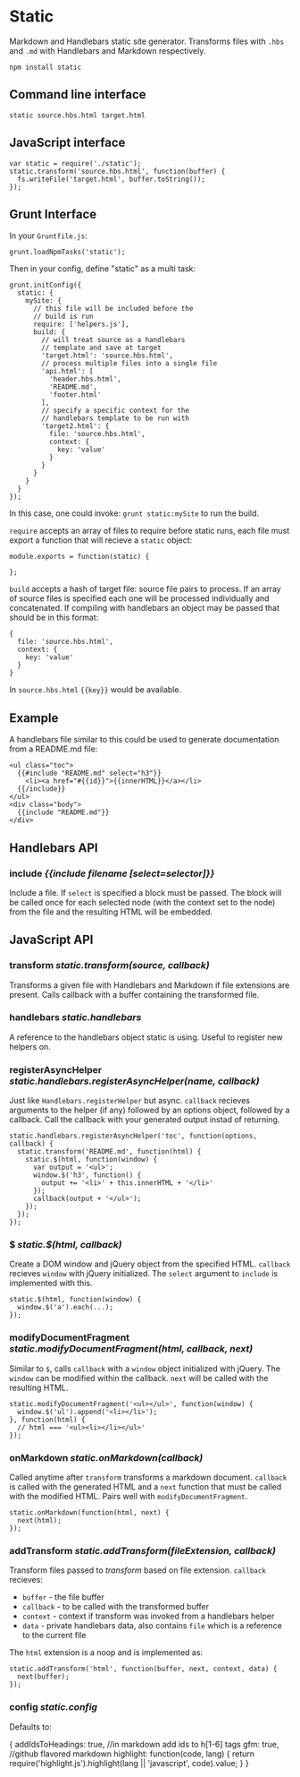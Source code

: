 Static
======

Markdown and Handlebars static site generator. Transforms files with `.hbs` and `.md` with Handlebars and Markdown respectively.

    npm install static

## Command line interface

    static source.hbs.html target.html

## JavaScript interface

    var static = require('./static');
    static.transform('source.hbs.html', function(buffer) {
      fs.writeFile('target.html', buffer.toString());
    });

## Grunt Interface

In your `Gruntfile.js`:

    grunt.loadNpmTasks('static');

Then in your config, define "static" as a multi task:

    grunt.initConfig({
      static: {
        mySite: {
          // this file will be included before the
          // build is run
          require: ['helpers.js'],
          build: {
            // will treat source as a handlebars
            // template and save at target
            'target.html': 'source.hbs.html',
            // process multiple files into a single file
            'api.html': [
              'header.hbs.html',
              'README.md',
              'footer.html'
            ],
            // specify a specific context for the
            // handlebars template to be run with
            'target2.html': {
              file: 'source.hbs.html',
              context: {
                key: 'value'
              }
            }
          }
        }
      }
    });

In this case, one could invoke: `grunt static:mySite` to run the build.

`require` accepts an array of files to require before static runs, each file must export a function that will recieve a `static` object:

    module.exports = function(static) {

    };

`build` accepts a hash of target file: source file pairs to process. If an array of source files is specified each one will be processed individually and concatenated. If compiling with handlebars an object may be passed that should be in this format:

    {
      file: 'source.hbs.html',
      context: {
        key: 'value'
      }
    }

In `source.hbs.html` `{{key}}` would be available.

## Example

A handlebars file similar to this could be used to generate documentation from a README.md file:

    <ul class="toc">
      {{#include "README.md" select="h3"}}
        <li><a href="#{{id}}">{{innerHTML}}</a></li>
      {{/include}}
    </ul>
    <div class="body">
      {{include "README.md"}}
    </div>

## Handlebars API

### include *{{include filename [select=selector]}}*

Include a file. If `select` is specified a block must be passed. The block will be called once for each selected node (with the context set to the node) from the file and the resulting HTML will be embedded.

## JavaScript API

### transform *static.transform(source, callback)*

Transforms a given file with Handlebars and Markdown if file extensions are present. Calls callback with a buffer containing the transformed file.

### handlebars *static.handlebars*

A reference to the handlebars object static is using. Useful to register new helpers on.

### registerAsyncHelper *static.handlebars.registerAsyncHelper(name, callback)*

Just like `Handlebars.registerHelper` but async. `callback` recieves arguments to the helper (if any) followed by an options object, followed by a callback. Call the callback with your generated output instad of returning.

    static.handlebars.registerAsyncHelper('toc', function(options, callback) {
      static.transform('README.md', function(html) {
        static.$(html, function(window) {
          var output = '<ul>';
          window.$('h3', function() {
            output += '<li>' + this.innerHTML + '</li>'
          });
          callback(output + '</ul>');
        });
      });
    });

### $ *static.$(html, callback)* 

Create a DOM window and jQuery object from the specified HTML. `callback` recieves `window` with jQuery initialized. The `select` argument to `include` is implemented with this.


    static.$(html, function(window) {
      window.$('a').each(...);
    });

### modifyDocumentFragment *static.modifyDocumentFragment(html, callback, next)*

Similar to `$`, calls `callback` with a `window` object initialized with jQuery. The `window` can be modified within the callback. `next` will be called with the resulting HTML.

    static.modifyDocumentFragment('<ul></ul>', function(window) {
      window.$('ul').append('<li></li>');
    }, function(html) {
      // html === '<ul><li></li></ul>'
    });

### onMarkdown *static.onMarkdown(callback)*

Called anytime after `transform` transforms a markdown document. `callback` is called with the generated HTML and a `next` function that must be called with the modified HTML. Pairs well with `modifyDocumentFragment`.

    static.onMarkdown(function(html, next) {
      next(html);
    });

### addTransform *static.addTransform(fileExtension, callback)*

Transform files passed to *transform* based on file extension. `callback` recieves:
- `buffer` - the file buffer
- `callback` - to be called with the transformed buffer
- `context` - context if transform was invoked from a handlebars helper
- `data` - private handlebars data, also contains `file` which is a reference to the current file

The `html` extension is a noop and is implemented as:

    static.addTransform('html', function(buffer, next, context, data) {
      next(buffer);
    });

### config *static.config*

Defaults to:
  
  {
    addIdsToHeadings: true, //in markdown add ids to h[1-6] tags
    gfm: true, //github flavored markdown
    highlight: function(code, lang) {
      return require('highlight.js').highlight(lang || 'javascript', code).value;
    }
  }

